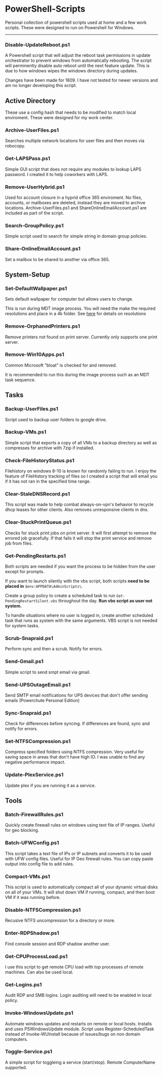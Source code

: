 # PowerShell-Scripts
Personal collection of powershell scripts used at home and a few work scripts. These were designed to run on Powershell for Windows.

***

### Disable-UpdateReboot.ps1

  A Powershell script that will adjust the reboot task permissions in update orchestrator to prevent windows from automatically rebooting. The script will perminently disable auto reboot until the next feature update. This is due to how windows wipes the windows directory during updates.
  
  Changes have been made for 1809. I have not tested for newer versions and am no longer developing this script.
  
## Active Directory

These use a config hash that needs to be modified to match local enviroment. These were designed for my work center.

### Archive-UserFiles.ps1

Searches multiple network locations for user files and then moves via robocopy.

### Get-LAPSPass.ps1

Simple GUI script that does not require any modules to lookup LAPS password. I created it to help coworkers with LAPS.

### Remove-UserHybrid.ps1

Used for account closure in a hyprid office 365 enviroment. No files, accounts, or mailboxes are deleted, instead they are moved to archive locations. Archive-UserFiles.ps1 and ShareOnlineEmailAccount.ps1 are included as part of the script.

### Search-GroupPolicy.ps1

Simple script used to search for simple string in domain group policies.

### Share-OnlineEmailAccount.ps1

Set a mailbox to be shared to another via office 365.

## System-Setup

### Set-DefaultWallpaper.ps1

Sets default wallpaper for computer but allows users to change.

This is run during MDT image process. You will need the make the required resolutions and place in a 4k folder. See [here](https://www.winsysadminblog.com/2016/08/setting-the-default-wallpaper-on-a-windows-10-image-deployment-through-mdt/) for details on resolutions

### Remove-OrphanedPrinters.ps1

Remove printers not found on print server. Currently only supports one print server.

### Remove-Win10Apps.ps1

Common Microsoft "bloat" is checked for and removed.

It is recommended to run this during the image process such as an MDT task sequence.

## Tasks

### Backup-UserFiles.ps1

  Script used to backup user folders to google drive.

### Backup-VMs.ps1

  Simple script that exports a copy of all VMs to a backup directory as well as compresses for archive with 7zip if installed.

### Check-FileHistoryStatus.ps1

  Filehistory on windows 8-10 is known for randomly failing to run. I enjoy the feature of FileHistory tracking of files so I created a script that will email you if it has not ran in the specified time range.

### Clear-StaleDNSRecord.ps1
  
  This script was made to help combat always-on-vpn's behavior to recycle dhcp leases for other clients. Also removes unresponsive clients in dns.

### Clear-StuckPrintQueue.ps1
  
  Checks for stuck print jobs on print server. It will first attempt to remove the errored job gracefully. If that fails it will stop the print service and remove job from files.

### Get-PendingRestarts.ps1
  
  Both scripts are needed if you want the process to be hidden from the user except for prompts. 
  
  If you want to launch silently with the vbs script, both scripts **need to be placed in** `$env:APPDATA\AdminScripts\`. 
  
  Create a group policy to create a scheduled task to run `Get-PendingRestartSilent.vbs` throughout the day. **Run vbs script as user not system.**
  
  To handle situations where no user is logged in, create another scheduled task that runs as system with the same arguments. VBS script is not needed for system tasks.
  
### Scrub-Snapraid.ps1

  Perform sync and then a scrub. Notify for errors.

### Send-Gmail.ps1

  Simple script to send smpt email via gmail.

### Send-UPSOutageEmail.ps1

  Send SMTP email notifications for UPS devices that don't offer sending emails (Powerchute Personal Edition)
  
### Sync-Snapraid.ps1

  Check for differences before syncing. If differences are found, sync and notify for errors.

### Set-NTFSCompression.ps1
  
  Compress specified folders using NTFS compression. Very useful for saving space in areas that don't have high IO. I was unable to find any negative performance impact.

### Update-PlexService.ps1
  
  Update plex if you are running it as a service.
  
## Tools

### Batch-FirewallRules.ps1
  
  Quickly create firewall rules on windows using text file of IP ranges. Useful for geo blocking.

### Batch-UFWConfig.ps1
  
  This script takes a text file of IPs or IP subnets and converts it to be used with UFW config files. Useful for IP Geo firewall rules. You can copy paste output into config file to add rules.

### Compact-VMs.ps1

This script is used to automatically compact all of your dynamic virtual disks on all of your VMs. It will shut down VM if running, compact, and then boot VM if it was running before.

### Disable-NTFSCompression.ps1
  
  Recusive NTFS uncompression for a directory or more.
  
### Enter-RDPShadow.ps1
  
  Find console session and RDP shadow another user.

### Get-CPUProcessLoad.ps1

I use this script to get remote CPU load with top processes of remote machines. Can also be used local.

### Get-Logins.ps1

Audit RDP and SMB logins. Login auditing will need to be enabled in local policy.

### Invoke-WindowsUpdate.ps1

Automate windows updates and restarts on remote or local hosts. Installs and uses PSWindowsUpdate module.
Script uses Register-ScheduledTask instead of Invoke-WUInstall because of issues/bugs on non domain computers.

### Toggle-Service.ps1

A simple script for toggleing a service (start/stop). Remote ComputerName supported.
